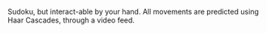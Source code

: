 Sudoku, but interact-able by your hand. All movements are predicted using Haar Cascades, through a video feed.
